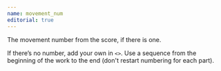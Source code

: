 ```yaml
---
name: movement_num
editorial: true
---
```

The movement number from the score, if there is one.

If there’s no number, add your own in `<>`. Use a sequence from the beginning of the work to the end (don't restart numbering for each part).
